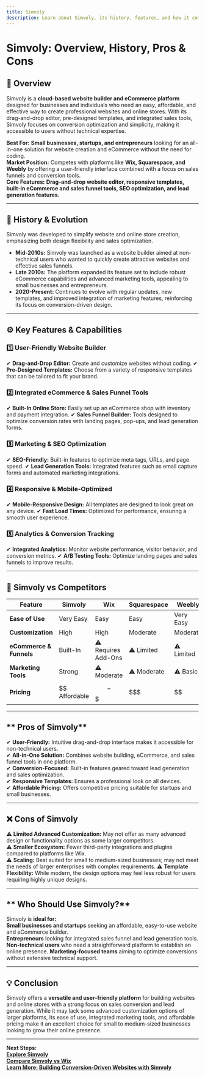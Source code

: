 ```yaml
---
title: Simvoly
description: Learn about Simvoly, its history, features, and how it compares to other website builders and eCommerce platforms.
---
```


# **Simvoly: Overview, History, Pros & Cons**

## **📌 Overview**  
Simvoly is a **cloud-based website builder and eCommerce platform** designed for businesses and individuals who need an easy, affordable, and effective way to create professional websites and online stores. With its drag-and-drop editor, pre-designed templates, and integrated sales tools, Simvoly focuses on conversion optimization and simplicity, making it accessible to users without technical expertise.

 **Best For:** **Small businesses, startups, and entrepreneurs** looking for an all-in-one solution for website creation and eCommerce without the need for coding.  
 **Market Position:** Competes with platforms like **Wix, Squarespace, and Weebly** by offering a user-friendly interface combined with a focus on sales funnels and conversion tools.  
 **Core Features:** **Drag-and-drop website editor, responsive templates, built-in eCommerce and sales funnel tools, SEO optimization, and lead generation features.**

---

## **📜 History & Evolution**  
Simvoly was developed to simplify website and online store creation, emphasizing both design flexibility and sales optimization.

- **Mid-2010s:** Simvoly was launched as a website builder aimed at non-technical users who wanted to quickly create attractive websites and effective sales funnels.
- **Late 2010s:** The platform expanded its feature set to include robust eCommerce capabilities and advanced marketing tools, appealing to small businesses and entrepreneurs.
- **2020-Present:** Continues to evolve with regular updates, new templates, and improved integration of marketing features, reinforcing its focus on conversion-driven design.

---

## **⚙️ Key Features & Capabilities**

### **1️⃣ User-Friendly Website Builder**
✔ **Drag-and-Drop Editor:** Create and customize websites without coding.
✔ **Pre-Designed Templates:** Choose from a variety of responsive templates that can be tailored to fit your brand.

### **2️⃣ Integrated eCommerce & Sales Funnel Tools**
✔ **Built-In Online Store:** Easily set up an eCommerce shop with inventory and payment integration.
✔ **Sales Funnel Builder:** Tools designed to optimize conversion rates with landing pages, pop-ups, and lead generation forms.

### **3️⃣ Marketing & SEO Optimization**
✔ **SEO-Friendly:** Built-in features to optimize meta tags, URLs, and page speed.
✔ **Lead Generation Tools:** Integrated features such as email capture forms and automated marketing integrations.

### **4️⃣ Responsive & Mobile-Optimized**
✔ **Mobile-Responsive Design:** All templates are designed to look great on any device.
✔ **Fast Load Times:** Optimized for performance, ensuring a smooth user experience.

### **5️⃣ Analytics & Conversion Tracking**
✔ **Integrated Analytics:** Monitor website performance, visitor behavior, and conversion metrics.
✔ **A/B Testing Tools:** Optimize landing pages and sales funnels to improve results.

---

## **🔄 Simvoly vs Competitors**

| Feature                   | Simvoly         | Wix              | Squarespace      | Weebly          |
|---------------------------|-----------------|------------------|------------------|-----------------|
| **Ease of Use**           |  Very Easy    |  Easy          |  Easy          |  Very Easy    |
| **Customization**         |  High         |  High          |  Moderate      |  Moderate     |
| **eCommerce & Funnels**   |  Built-In     | ⚠ Requires Add-Ons| ⚠ Limited       | ⚠ Limited      |
| **Marketing Tools**       |  Strong       | ⚠ Moderate      | ⚠ Moderate      | ⚠ Basic        |
| **Pricing**               | $$ Affordable   | $$-$$$          | $$$              | $$              |

---

## ** Pros of Simvoly**  
✔ **User-Friendly:** Intuitive drag-and-drop interface makes it accessible for non-technical users.  
✔ **All-in-One Solution:** Combines website building, eCommerce, and sales funnel tools in one platform.  
✔ **Conversion-Focused:** Built-in features geared toward lead generation and sales optimization.  
✔ **Responsive Templates:** Ensures a professional look on all devices.  
✔ **Affordable Pricing:** Offers competitive pricing suitable for startups and small businesses.

---

## **❌ Cons of Simvoly**  
⚠ **Limited Advanced Customization:** May not offer as many advanced design or functionality options as some larger competitors.  
⚠ **Smaller Ecosystem:** Fewer third-party integrations and plugins compared to platforms like Wix.  
⚠ **Scaling:** Best suited for small to medium-sized businesses; may not meet the needs of larger enterprises with complex requirements.
⚠ **Template Flexibility:** While modern, the design options may feel less robust for users requiring highly unique designs.

---

## ** Who Should Use Simvoly?**  
Simvoly is **ideal for:**  
 **Small businesses and startups** seeking an affordable, easy-to-use website and eCommerce builder.  
 **Entrepreneurs** looking for integrated sales funnel and lead generation tools.  
 **Non-technical users** who need a straightforward platform to establish an online presence.
 **Marketing-focused teams** aiming to optimize conversions without extensive technical support.

---

## **💡 Conclusion**  
Simvoly offers a **versatile and user-friendly platform** for building websites and online stores with a strong focus on sales conversion and lead generation. While it may lack some advanced customization options of larger platforms, its ease of use, integrated marketing tools, and affordable pricing make it an excellent choice for small to medium-sized businesses looking to grow their online presence.

---

 **Next Steps:**  
 **[Explore Simvoly](https://www.simvoly.com/)**  
 **[Compare Simvoly vs Wix](#)**  
 **[Learn More: Building Conversion-Driven Websites with Simvoly](#)**

